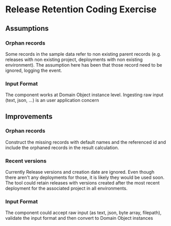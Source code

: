 # Release Retention Coding Exercise

## Assumptions

### Orphan records
Some records in the sample data refer to non existing parent records (e.g. releases with non existing project, deployments with non existing environment).
The assumption here has been that those record need to be ignored, logging the event.

### Input Format
The component works at Domain Object instance level. Ingesting raw input (text, json, ...) is an user application concern


## Improvements

### Orphan records
Construct the missing records with default names and the referenced id and include the orphaned records in the result calculation.

### Recent versions
Currently Release versions and creation date are ignored. Even though there aren't any deployments for those, it is likely they would be used soon.
The tool could retain releases with versions created after the most recent deployment for the associated project in all environments.

### Input Format
The component could accept raw input (as text, json, byte array, filepath), validate the input format and then convert to Domain Object instances